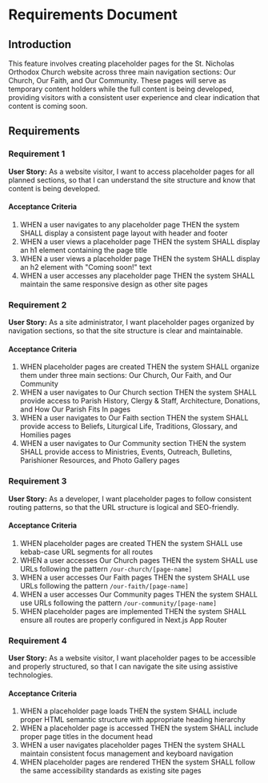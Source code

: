 # Requirements Document

## Introduction

This feature involves creating placeholder pages for the St. Nicholas Orthodox Church website across three main navigation sections: Our Church, Our Faith, and Our Community. These pages will serve as temporary content holders while the full content is being developed, providing visitors with a consistent user experience and clear indication that content is coming soon.

## Requirements

### Requirement 1

**User Story:** As a website visitor, I want to access placeholder pages for all planned sections, so that I can understand the site structure and know that content is being developed.

#### Acceptance Criteria

1. WHEN a user navigates to any placeholder page THEN the system SHALL display a consistent page layout with header and footer
2. WHEN a user views a placeholder page THEN the system SHALL display an h1 element containing the page title
3. WHEN a user views a placeholder page THEN the system SHALL display an h2 element with "Coming soon!" text
4. WHEN a user accesses any placeholder page THEN the system SHALL maintain the same responsive design as other site pages

### Requirement 2

**User Story:** As a site administrator, I want placeholder pages organized by navigation sections, so that the site structure is clear and maintainable.

#### Acceptance Criteria

1. WHEN placeholder pages are created THEN the system SHALL organize them under three main sections: Our Church, Our Faith, and Our Community
2. WHEN a user navigates to Our Church section THEN the system SHALL provide access to Parish History, Clergy & Staff, Architecture, Donations, and How Our Parish Fits In pages
3. WHEN a user navigates to Our Faith section THEN the system SHALL provide access to Beliefs, Liturgical Life, Traditions, Glossary, and Homilies pages
4. WHEN a user navigates to Our Community section THEN the system SHALL provide access to Ministries, Events, Outreach, Bulletins, Parishioner Resources, and Photo Gallery pages

### Requirement 3

**User Story:** As a developer, I want placeholder pages to follow consistent routing patterns, so that the URL structure is logical and SEO-friendly.

#### Acceptance Criteria

1. WHEN placeholder pages are created THEN the system SHALL use kebab-case URL segments for all routes
2. WHEN a user accesses Our Church pages THEN the system SHALL use URLs following the pattern `/our-church/[page-name]`
3. WHEN a user accesses Our Faith pages THEN the system SHALL use URLs following the pattern `/our-faith/[page-name]`
4. WHEN a user accesses Our Community pages THEN the system SHALL use URLs following the pattern `/our-community/[page-name]`
5. WHEN placeholder pages are implemented THEN the system SHALL ensure all routes are properly configured in Next.js App Router

### Requirement 4

**User Story:** As a website visitor, I want placeholder pages to be accessible and properly structured, so that I can navigate the site using assistive technologies.

#### Acceptance Criteria

1. WHEN a placeholder page loads THEN the system SHALL include proper HTML semantic structure with appropriate heading hierarchy
2. WHEN a placeholder page is accessed THEN the system SHALL include proper page titles in the document head
3. WHEN a user navigates placeholder pages THEN the system SHALL maintain consistent focus management and keyboard navigation
4. WHEN placeholder pages are rendered THEN the system SHALL follow the same accessibility standards as existing site pages